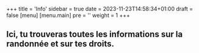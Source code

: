 +++
title = 'Info'
sidebar = true
date = 2023-11-23T14:58:34+01:00
draft = false
[menu] 
    [menu.main]
        pre = '<i class="fa-solid fa-code"></i>'
        weight = 1
+++

## Ici, tu trouveras toutes les informations sur la randonnée et sur tes droits.
